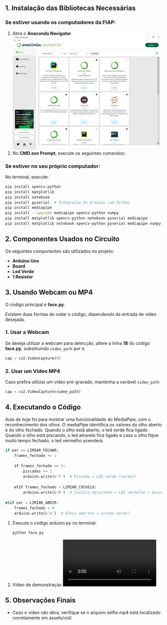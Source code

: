 ## 1. Instalação das Bibliotecas Necessárias

### **Se estiver usando os computadores da FIAP:**

1. Abra o **Anaconda Navigator**.
![ANACONDA NAVIGATOR](/aula-03-28/assets/img/anacondaNavigator.png)
2. No **CMD.exe Prompt**, execute os seguintes comandos:

### **Se estiver no seu próprio computador:**

No terminal, execute:

```sh
pip install opencv-python
pip install matplotlib
pip install notebook
pip install pyserial  # Integração do Arduino com Python
pip install mediapipe
pip install --upgrade mediapipe opencv-python numpy
pip install matplotlib opencv-python notebook pyserial mediapipe
pip install matplotlib notebook opencv-python pyserial mediapipe numpy
```

## 2. Componentes Usados no Circuito

Os seguintes componentes são utilizados no projeto:

- **Arduino Uno**
- **Board**
- **Led Verde**
- **1 Resistor**

## 3. Usando Webcam ou MP4

O código principal é **face.py**.

Existem duas formas de rodar o código, dependendo da entrada de vídeo desejada.

### **1. Usar a Webcam**
Se deseja utilizar a webcam para detecção, altere a linha **18** do código **face.py**, substituindo `video_path` por `0`:

```python
cap = cv2.VideoCapture(0)
```

### **2. Usar um Vídeo MP4**
Caso prefira utilizar um vídeo pré-gravado, mantenha a variável `video_path`

```python
cap = cv2.VideoCapture(video_path)
```

## 4. Executando o Código
Aula de hoje foi para mostrar uma funcionalidade do MediaPipe, com o reconhecimento dos olhos.
O mediaPipe identifica os valores do olho aberto e do olho fechado.
Quando o olho está aberto, o led verde fica ligado.
Quando o olho está piscando, o led amarelo fica ligado e caso o olho fique muito tempo fechado, o led vermelho acenderá.

```python
if ear <= LIMIAR_FECHAR:
    frames_fechado += 1

    if frames_fechado == 3:
        piscadas += 1
        arduino.write(b'Y')  # Piscada = LED verde (normal)

    elif frames_fechado > LIMIAR_COCHILO:
        arduino.write(b'R')  # Cochilo detectado = LED vermelho + buzzer

elif ear > LIMIAR_ABRIR:
    frames_fechado = 0
    arduino.write(b'G')  # Olhos abertos = estado normal
```

1. Execute o código arduino.py no terminal:
    ```sh
    python face.py
    ```

2. Vídeo de demonstração
![Demonstração](/aula-03-21/assets/vdi/demonstracao.mp4)

## 5. Observações Finais

* Caso o vídeo não abra, verifique se o arquivo selfie.mp4 está localizado corretamente em assets/vid/.



